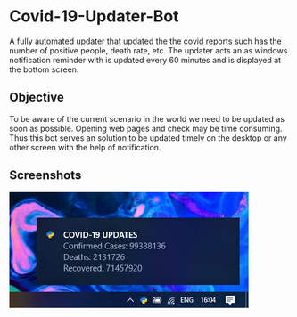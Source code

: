 # Covid-19-Updater-Bot
A fully automated updater that updated the the covid reports such has the number of positive people, death rate, etc. The updater acts an as windows notification reminder with is updated every 60 minutes and is displayed at the bottom screen.
## Objective
To be aware of the current scenario in the world we need to be updated as soon as possible. Opening web pages and check may be time consuming. Thus this bot serves an solution to be updated timely on the desktop or any other screen with the help of notification.
## Screenshots
![](/Screenshot%2024-01-2021%2016_04_05%20(2).png)
